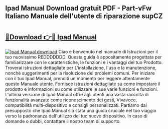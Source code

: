 ## Ipad Manual Download gratuit PDF - Part-vFw Italiano Manuale dell'utente di riparazione supCZ

# <h2><a href="http://df94jp5.blite.top/?on=Ipad+Manual">🔗Download 👉🔴 Ipad Manual</a></h2>

[![Ipad Manual download](https://i.imgur.com/lujVjoI.png)](http://df94jp5.blite.top/?on=Ipad+Manual)
Ciao e benvenuto nel manuale di Istruzioni per il tuo nuovissimo REDDDDDDD. Questa guida è appositamente progettata per familiarizzare con le caratteristiche, le funzioni e i vantaggi del tuo Prodotto. Troverai istruzioni dettagliate per L'installazione, l'uso e la manutenzione, nonché suggerimenti per la risoluzione dei problemi comuni. Per iniziare con il tuo Ipad Manual, prenditi un momento per leggere attentamente questo Manuale utente. Fornisce istruzioni dettagliate su come impostare il prodotto e informazioni su come utilizzare le sue varie funzioni e funzioni. L'ultima versione di Ipad Manual offre agli utenti una vasta raccolta di funzionalità avanzate come riconoscimento dei gesti, Vivavoce, compatibilità multi-dispositivo e consigli personalizzati. Partiamo dal presupposto che Ipad Manual sia stata una guida cruciale nel tuo viaggio verso la padronanza dell'utilizzo del tuo nuovo dispositivo. In caso di domande o dubbi, contattare il nostro team di supporto.
